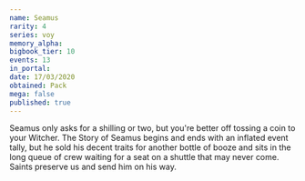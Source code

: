 ```yaml
---
name: Seamus
rarity: 4
series: voy
memory_alpha:
bigbook_tier: 10
events: 13
in_portal:
date: 17/03/2020
obtained: Pack
mega: false
published: true
---
```


Seamus only asks for a shilling or two, but you're better off tossing a coin to your Witcher. The Story of Seamus begins and ends with an inflated event tally, but he sold his decent traits for another bottle of booze and sits in the long queue of crew waiting for a seat on a shuttle that may never come. Saints preserve us and send him on his way.

